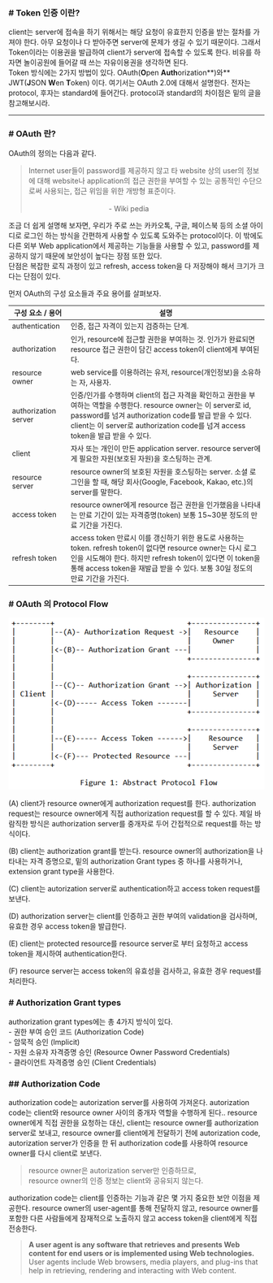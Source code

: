 ### \# Token 인증 이란?

client는 server에 접속을 하기 위해서는 해당 요청이 유효한지 인증을 받는 절차를 가져야 한다. 아무 요청이나 다 받아주면 server에 문제가 생길 수 있기 때문이다. 그래서 Token이라는 이용권을 발급하여 client가 server에 접속할 수 있도록 한다. 비유를 하자면 놀이공원에 들어갈 때 쓰는 자유이용권을 생각하면 된다.  
Token 방식에는 2가지 방법이 있다. OAuth(**O**pen **Auth**orization**)와** JWT(**J**SON **W**en **T**oken) 이다. 여기서는 OAuth 2.0에 대해서 설명한다. 전자는 protocol, 후자는 standard에 들어간다. protocol과 standard의 차이점은 밑의 글을 참고해보시라.

<link 넣기>

---

### \# OAuth 란?

OAuth의 정의는 다음과 같다.

> Internet user들이 password를 제공하지 않고 타 website 상의 user의 정보에 대해 website나 application의 접근 권한을 부여할 수 있는 공통적인 수단으로써 사용되는, 접근 위임을 위한 개방형 표준이다.  
>                                                                                                                                                              - Wiki pedia

조금 더 쉽게 설명해 보자면, 우리가 주로 쓰는 카카오톡, 구글, 페이스북 등의 소셜 아이디로 로그인 하는 방식을 간편하게 사용할 수 있도록 도와주는 protocol이다. 이 밖에도 다른 외부 Web application에서 제공하는 기능들을 사용할 수 있고, password를 제공하지 않기 때문에 보안성이 높다는 장점 또한 있다.  
단점은 복잡한 로직 과정이 있고 refresh, access token을 다 저장해야 해서 크기가 크다는 단점이 있다.

먼저 OAuth의 구성 요소들과 주요 용어를 살펴보자.

| 구성 요소 / 용어 | 설명 |
| --- | --- |
| authentication | 인증, 접근 자격이 있는지 검증하는 단계. |
| authorization | 인가, resource에 접근할 권한을 부여하는 것.   인가가 완료되면 resource 접근 권한이 담긴 access token이 client에게 부여된다. |
| resource owner | web service를 이용하려는 유저, resource(개인정보)을 소유하는 자, 사용자. |
| authorization server | 인증/인가를 수행하며 client의 접근 자격을 확인하고 권한을 부여하는 역할을 수행한다.   resource owner는 이 server로 id, password를 넘겨 authorization code를 발급 받을 수 있다.   client는 이 server로 authorization code를 넘겨 access token을 발급 받을 수 있다. |
| client | 자사 또는 개인이 만든 application server.   resource server에게 필요한 자원(보호된 자원)을 호스팅하는 관계. |
| resource server | resource owner의 보호된 자원을 호스팅하는 server.   소셜 로그인을 할 때, 해당 회사(Google, Facebook, Kakao, etc.)의 server를 말한다. |
| access token | resource owner에게 resource 접근 권한을 인가했음을 나타내는 만료 기간이 있는 자격증명(token)   보통 15~30분 정도의 만료 기간을 가진다. |
| refresh token | access token 만료시 이를 갱신하기 위한 용도로 사용하는 token.   refresh token이 없다면 resource owner는 다시 로그인을 시도해야 한다.   하지만 refresh token이 있다면 이 token을 통해 access token을 재발급 받을 수 있다.   보통 30일 정도의 만료 기간을 가진다. |

### \# OAuth 의 Protocol Flow

![protocolFlow](/assets/images/abstractProtocolFlow.png)

(A) client가 resource owner에게 authorization request를 한다. authorization request는 resource owner에게 직접 authorization request를 할 수 있다. 제일 바람직한 방식은 authorization server를 중개자로 두어 간접적으로 request를 하는 방식이다.

(B) client는 authorization grant를 받는다. resource owner의 authorization을 나타내는 자격 증명으로, 밑의 authorization Grant types 중 하나를 사용하거나, extension grant type을 사용한다.

(C) client는 autorization server로 authentication하고 access token request를 보낸다.

(D) authorization server는 client를 인증하고 권한 부여의 validation을 검사하며, 유효한 경우 access token을 발급한다.

(E) client는 protected resource를 resource server로 부터 요청하고 access token을 제시하여 authentication한다.

(F) resource server는 access token의 유효성을 검사하고, 유효한 경우 request를 처리한다.

### \# Authorization Grant types

authorization grant types에는 총 4가지 방식이 있다.  
\- 권한 부여 승인 코드 (Authorization Code)  
\- 암묵적 승인 (Implicit)  
\- 자원 소유자 자격증명 승인 (Resource Owner Password Credentials)  
\- 클라이언트 자격증명 승인 (Client Credentials)

### \## Authorization Code

authorization code는 autorization server를 사용하여 가져온다. autorization code는 client와 resource owner 사이의 중개자 역할을 수행하게 된다.. resource owner에게 직접 권한을 요청하는 대신, client는 resource owner를 authorization server로 보내고, resource owner를 client에게 전달하기 전에 autorization code, autorization server가 인증을 한 뒤 authorization code를 사용하여 resource owner를 다시 client로 보낸다.

> resource owner은 autorization server만 인증하므로,  
> resource owner의 인증 정보는 client와 공유되지 않는다.

authorization code는 client를 인증하는 기능과 같은 몇 가지 중요한 보안 이점을 제공한다. resource owner의 user-agent를 통해 전달하지 않고, resource owner를 포함한 다른 사람들에게 잠재적으로 노출하지 않고 access token을 client에게 직접 전송한다.

> **A user agent is any software that retrieves and presents Web content for end users or is implemented using Web technologies.** User agents include Web browsers, media players, and plug-ins that help in retrieving, rendering and interacting with Web content.